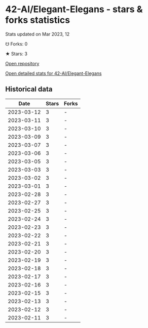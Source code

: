 # 42-AI/Elegant-Elegans - stars & forks statistics

Stats updated on Mar 2023, 12

☋ Forks: 0

★ Stars: 3

[Open repository](https://github.com/42-AI/Elegant-Elegans)

[Open detailed stats for 42-AI/Elegant-Elegans](https://reviewgithub.com/rep/42-AI/Elegant-Elegans)

## Historical data
| Date | Stars | Forks |
|------|-------|-------|
| 2023-03-12 | 3 | - | 
| 2023-03-11 | 3 | - | 
| 2023-03-10 | 3 | - | 
| 2023-03-09 | 3 | - | 
| 2023-03-07 | 3 | - | 
| 2023-03-06 | 3 | - | 
| 2023-03-05 | 3 | - | 
| 2023-03-03 | 3 | - | 
| 2023-03-02 | 3 | - | 
| 2023-03-01 | 3 | - | 
| 2023-02-28 | 3 | - | 
| 2023-02-27 | 3 | - | 
| 2023-02-25 | 3 | - | 
| 2023-02-24 | 3 | - | 
| 2023-02-23 | 3 | - | 
| 2023-02-22 | 3 | - | 
| 2023-02-21 | 3 | - | 
| 2023-02-20 | 3 | - | 
| 2023-02-19 | 3 | - | 
| 2023-02-18 | 3 | - | 
| 2023-02-17 | 3 | - | 
| 2023-02-16 | 3 | - | 
| 2023-02-15 | 3 | - | 
| 2023-02-13 | 3 | - | 
| 2023-02-12 | 3 | - | 
| 2023-02-11 | 3 | - | 

